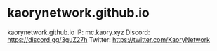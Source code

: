 # kaorynetwork.github.io
kaorynetwork.github.io IP: mc.kaory.xyz Discord: https://discord.gg/3guZ27h Twitter: https://twitter.com/KaoryNetwork

